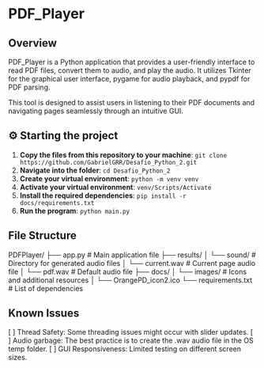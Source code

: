 # PDF_Player

## Overview

PDF_Player is a Python application that provides a user-friendly interface to read PDF files, convert them to audio, and play the audio. It utilizes Tkinter for the graphical user interface, pygame for audio playback, and pypdf for PDF parsing.

This tool is designed to assist users in listening to their PDF documents and navigating pages seamlessly through an intuitive GUI.

## ⚙ Starting the project

1. **Copy the files from this repository to your machine**: `git clone https://github.com/GabrielGRR/Desafio_Python_2.git`
2. **Navigate into the folder**: `cd Desafio_Python_2`
3. **Create your virtual environment**: `python -m venv venv`
4. **Activate your virtual environment**: `venv/Scripts/Activate`
5. **Install the required dependencies**: `pip install -r docs/requirements.txt`
6. **Run the program**: `python main.py`

## File Structure

PDFPlayer/
├── app.py          # Main application file
├── results/
│   └── sound/             # Directory for generated audio files
│       └── current.wav    # Current page audio file
│       └── pdf.wav        # Default audio file
├── docs/
│   └── images/            # Icons and additional resources
│       └── OrangePD_icon2.ico
└── requirements.txt       # List of dependencies


## Known Issues
[ ] Thread Safety: Some threading issues might occur with slider updates.
[ ] Audio garbage: The best practice is to create the .wav audio file in the OS temp folder.
[ ] GUI Responsiveness: Limited testing on different screen sizes.